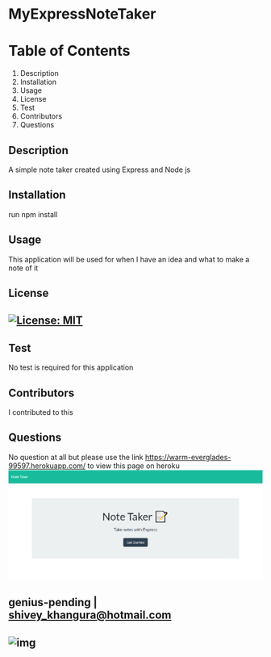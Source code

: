 
# MyExpressNoteTaker



# Table of Contents
1. Description
2. Installation
3. Usage
4. License
5. Test
6. Contributors
7. Questions
## Description
A simple note taker created using Express and Node js 
## Installation
run npm install
## Usage
This application will be used for when I have an idea and what to make a note of it 
## License
## [![License: MIT](https://img.shields.io/badge/License-MIT-yellow.svg)](https://opensource.org/licenses/MIT)
## Test
No test is required for this application 
## Contributors
I contributed to this 
## Questions
No question at all but please use the link https://warm-everglades-99597.herokuapp.com/ to view this page on heroku
![](https://github.com/genius-pending/MyExpressNoteTaker/blob/main/screenshotnotes.png)
## genius-pending | shivey_khangura@hotmail.com
## ![img](https://avatars2.githubusercontent.com/u/67982777?v=4)
